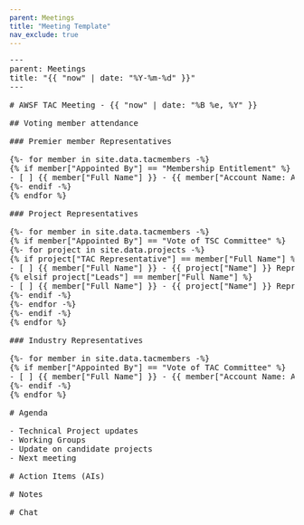 ```yaml
---
parent: Meetings
title: "Meeting Template"
nav_exclude: true
---
```


<pre>
---
parent: Meetings
title: "{{ "now" | date: "%Y-%m-%d" }}"
---

# AWSF TAC Meeting - {{ "now" | date: "%B %e, %Y" }}

## Voting member attendance

### Premier member Representatives

{%- for member in site.data.tacmembers -%}
{% if member["Appointed By"] == "Membership Entitlement" %}
- [ ] {{ member["Full Name"] }} - {{ member["Account Name: Account Name"] }}
{%- endif -%}
{% endfor %}

### Project Representatives

{%- for member in site.data.tacmembers -%}
{% if member["Appointed By"] == "Vote of TSC Committee" %}
{%- for project in site.data.projects -%}
{% if project["TAC Representative"] == member["Full Name"] %}
- [ ] {{ member["Full Name"] }} - {{ project["Name"] }} Representative
{% elsif project["Leads"] == member["Full Name"] %}
- [ ] {{ member["Full Name"] }} - {{ project["Name"] }} Representative
{%- endif -%}
{%- endfor -%}
{%- endif -%}
{% endfor %}

### Industry Representatives

{%- for member in site.data.tacmembers -%}
{% if member["Appointed By"] == "Vote of TAC Committee" %}
- [ ] {{ member["Full Name"] }} - {{ member["Account Name: Account Name"] }}
{%- endif -%}
{% endfor %}

# Agenda

- Technical Project updates
- Working Groups
- Update on candidate projects
- Next meeting

# Action Items (AIs)

# Notes

# Chat

</pre>

